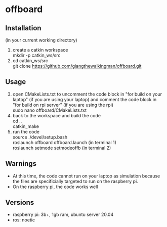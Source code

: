 # offboard
## Installation
(in your current working directory)  
1. create a catkin workspace  
    mkdir -p catkin_ws/src  
2. cd catkin_ws/src  
    git clone https://github.com/giangthewalkingman/offboard.git  

## Usage
3. open CMakeLists.txt to uncomment the code block in "for build on your laptop" (if you are using your laptop) and comment the code block in "for build on rpi server" (if you are using the rpi)  
    sudo nano offboard/CMakeLists.txt  
4. back to the workspace and build the code  
    cd ..  
    catkin_make  
5. run the code  
    source ./devel/setup.bash  
    roslaunch offboard offboard.launch  (in terminal 1)  
    roslaunch setmode setmodeoffb       (in terminal 2)  

## Warnings
* At this time, the code cannot run on your laptop as simulation because the files are specificially targeted to run on the raspberry pi.
* On the raspberry pi, the code works well

## Versions
* raspberry pi: 3b+, 1gb ram, ubuntu server 20.04
* ros: noetic
